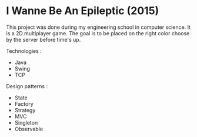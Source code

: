 # I Wanne Be An Epileptic (2015)
This project was done during my engineering school in computer science.
It is a 2D multiplayer game. The goal is to be placed on the right color choose by the server before time's up. 

Technologies : 
- Java
- Swing
- TCP


Design patterns : 
- State
- Factory
- Strategy
- MVC
- Singleton
- Observable

